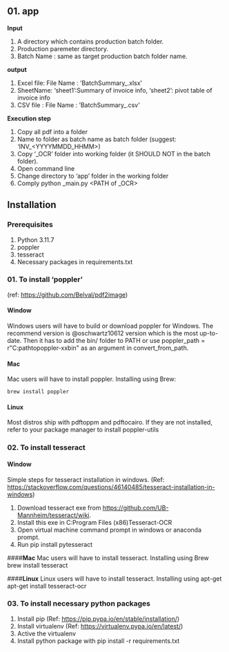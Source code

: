 ## 01. app
**Input**
1. A directory which contains production batch folder. 
2. Production paremeter directory.
3. Batch Name : same as target production batch folder name.

**output**
1. Excel file: File Name : ’BatchSummary\_<Batch Name>.xlsx’
2. SheetName:    ‘sheet1’:Summary of invoice info, 
		        ‘sheet2’: pivot table of invoice info
2. CSV file : File Name : ’BatchSummary\_<Batch Name>.csv’

**Execution step**
1. Copy all pdf into a folder
2. Name to folder as batch name as batch folder (suggest: ‘INV\_\<YYYYMMDD\_HHMM\>)
3. Copy ‘\_OCR’ folder into working folder (it SHOULD NOT in the batch folder).
4. Open command line
5. Change directory to ‘app’ folder in the working folder
6. Comply python _main.py <PATH which contains production batch folder > \<PATH of _OCR\> <Batch Name> 


## Installation
### Prerequisites
1. Python 3.11.7
2. poppler
3. tesseract
4. Necessary packages in requirements.txt

### 01. To install ‘poppler’ 
(ref: https://github.com/Belval/pdf2image)
	
#### **Window**
Windows users will have to build or download poppler for Windows. The recommend version is  @oschwartz10612 version which is the most up-to-date. Then it has to add the bin/ folder to PATH or use poppler\_path = r"C:pathtopoppler-xxbin" as an argument in convert\_from\_path.

#### **Mac**
Mac users will have to install poppler. Installing using Brew:

	brew install poppler

#### **Linux**
Most distros ship with pdftoppm and pdftocairo. If they are not installed, refer to your package manager to install poppler-utils


### 02. To install tesseract
#### **Window**
Simple steps for tesseract installation in windows. (Ref: https://stackoverflow.com/questions/46140485/tesseract-installation-in-windows)
1. Download tesseract exe from https://github.com/UB-Mannheim/tesseract/wiki.
2. Install this exe in C:Program Files (x86)Tesseract-OCR
3. Open virtual machine command prompt in windows or anaconda prompt.
4. Run pip install pytesseract

####**Mac**
Mac users will have to install tesseract. Installing using Brew
	    brew install tesseract

####**Linux**
Linux users will have to install tesseract. Installing using apt-get
	    apt-get install tesseract-ocr

### 03. To install necessary python packages
1. Install pip (Ref: https://pip.pypa.io/en/stable/installation/)
2. Install virtualenv  (Ref: https://virtualenv.pypa.io/en/latest/)
3. Active the virtualenv
4. Install python package with
	    pip install -r requirements.txt


